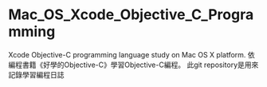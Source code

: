 Mac_OS_Xcode_Objective_C_Programming
====================================

Xcode Objective-C programming language study on Mac OS X platform. 依編程書籍《好學的Objective-C》學習Objective-C編程。 此git repository是用來記錄學習編程日誌
